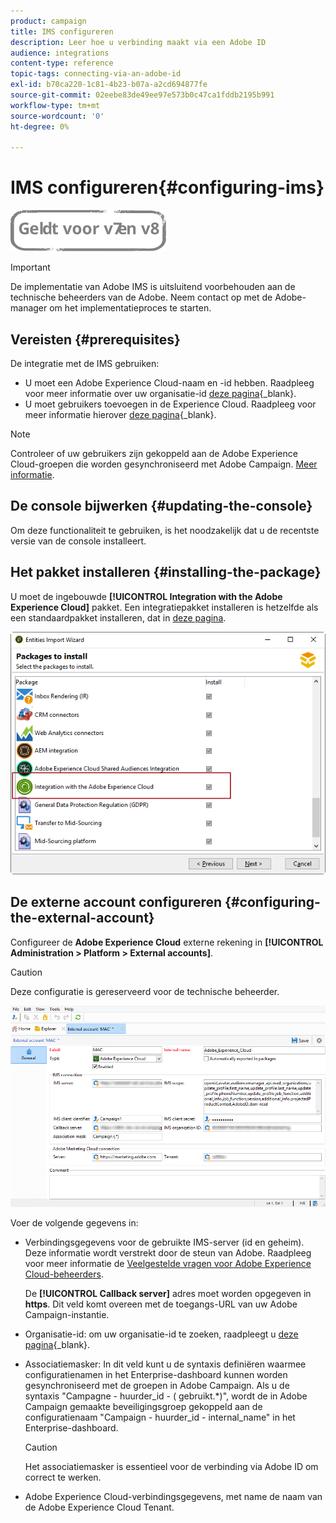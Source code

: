 ```yaml
---
product: campaign
title: IMS configureren
description: Leer hoe u verbinding maakt via een Adobe ID
audience: integrations
content-type: reference
topic-tags: connecting-via-an-adobe-id
exl-id: b70ca220-1c81-4b23-b07a-a2cd694877fe
source-git-commit: 02eebe83de49ee97e573b0c47ca1fddb2195b991
workflow-type: tm+mt
source-wordcount: '0'
ht-degree: 0%

---
```


# IMS configureren{#configuring-ims}

![](../../assets/common.svg)

>[!IMPORTANT]
>
>De implementatie van Adobe IMS is uitsluitend voorbehouden aan de technische beheerders van de Adobe. Neem contact op met de Adobe-manager om het implementatieproces te starten.

## Vereisten {#prerequisites}

De integratie met de IMS gebruiken:

* U moet een Adobe Experience Cloud-naam en -id hebben. Raadpleeg voor meer informatie over uw organisatie-id [deze pagina](https://experienceleague.adobe.com/docs/core-services/interface/administration/organizations.html?lang=nl){_blank}.
* U moet gebruikers toevoegen in de Experience Cloud. Raadpleeg voor meer informatie hierover [deze pagina](https://experienceleague.adobe.com/docs/core-services/interface/administration/admin-getting-started.html){_blank}.

>[!NOTE]
>
>Controleer of uw gebruikers zijn gekoppeld aan de Adobe Experience Cloud-groepen die worden gesynchroniseerd met Adobe Campaign. [Meer informatie](#configuring-the-external-account).

## De console bijwerken {#updating-the-console}

Om deze functionaliteit te gebruiken, is het noodzakelijk dat u de recentste versie van de console installeert.

## Het pakket installeren {#installing-the-package}

U moet de ingebouwde **[!UICONTROL Integration with the Adobe Experience Cloud]** pakket. Een integratiepakket installeren is hetzelfde als een standaardpakket installeren, dat in [deze pagina](../../installation/using/installing-campaign-standard-packages.md).

![](assets/ims_6.png)

## De externe account configureren {#configuring-the-external-account}

Configureer de **Adobe Experience Cloud** externe rekening in **[!UICONTROL Administration > Platform > External accounts]**.

>[!CAUTION]
>
>Deze configuratie is gereserveerd voor de technische beheerder.

![](assets/ims_5.png)

Voer de volgende gegevens in:

* Verbindingsgegevens voor de gebruikte IMS-server (id en geheim). Deze informatie wordt verstrekt door de steun van Adobe. Raadpleeg voor meer informatie de [Veelgestelde vragen voor Adobe Experience Cloud-beheerders](https://experienceleague.adobe.com/docs/core-services/interface/manage-users-and-products/faq.html).

   De **[!UICONTROL Callback server]** adres moet worden opgegeven in **https**. Dit veld komt overeen met de toegangs-URL van uw Adobe Campaign-instantie.

* Organisatie-id: om uw organisatie-id te zoeken, raadpleegt u [deze pagina](https://experienceleague.adobe.com/docs/core-services/interface/administration/organizations.html){_blank}.
* Associatiemasker: In dit veld kunt u de syntaxis definiëren waarmee configuratienamen in het Enterprise-dashboard kunnen worden gesynchroniseerd met de groepen in Adobe Campaign. Als u de syntaxis &quot;Campagne - huurder_id - ( gebruikt.&#42;)&quot;, wordt de in Adobe Campaign gemaakte beveiligingsgroep gekoppeld aan de configuratienaam &quot;Campaign - huurder_id - internal_name&quot; in het Enterprise-dashboard.

   >[!CAUTION]
   >
   >Het associatiemasker is essentieel voor de verbinding via Adobe ID om correct te werken.

* Adobe Experience Cloud-verbindingsgegevens, met name de naam van de Adobe Experience Cloud Tenant.
